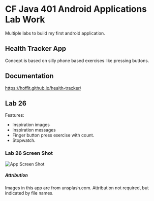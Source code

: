 # CF Java 401 Android Applications Lab Work
Multiple labs to build my first android application.

## Health Tracker App
Concept is based on silly phone based exercises like pressing buttons.

## Documentation
https://hoffit.github.io/health-tracker/

## Lab 26
Features:
- Inspiration images
- Inspiration messages
- Finger button press exercise with count.
- Stopwatch.

### Lab 26 Screen Shot
![App Screen Shot](https://github.com/Hoffit/health-tracker/master/screenshots/home_page.jpg "Health Tracker App Home")

##### Attribution
Images in this app are from unsplash.com. Attribution not required, but indicated by file names.
